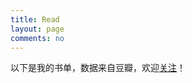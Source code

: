 ```yaml
---
title: Read
layout: page
comments: no
---
```


<p>以下是我的书单，数据来自豆瓣，欢迎<a href="http://www.douban.com/people/wang_daodao/">关注</a>！</p>
<div id="douban"></div>
<script type="text/javascript" src="/media/js/jquery-1.7.1.min.js"></script>
<script type="text/javascript" src="/media/js/douban.js"></script>
<script type="text/javascript">
 //var dbapi = new DoubanApi();
 var dbapi = {
        user:"wang_daodao", //这里换成你的豆瓣ID
        api:"05236daf832df7500f6a490e8989e5f0"          //这里换成你的豆瓣APIKEY
    }
 $(document).ready(function(){
  dbapi.show();
 });
</script>